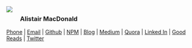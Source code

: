 <img align="left" style="margin:0 20px 10px 0" src="https://en.gravatar.com/userimage/5105542/aa7e4685eaa34fe870c2c1d2809bf6e0.png?size=128">

### Alistair MacDonald

<a href="tel:617-669-1768">Phone</a> |
<a href="mailto:al@pwn.io">Email</a> |
<a href="https://github.com/f1lt3r">Github</a> |
<a href="https://npmjs.org/~f1lt3r">NPM</a> |
<a href="https://f1lt3r.io">Blog</a> |
<a href="https://medium.com/@f1lt3r">Medium</a> |
<a href="https://quora.com/f1lt3r">Quora</a> |
<a href="https://www.linkedin.com/in/f1lt3r">Linked In</a> |
<a href="https://www.goodreads.com/f1lt3r">Good Reads</a> |
<a href="https://twitter.com/@f1lt3r_">Twitter</a>
